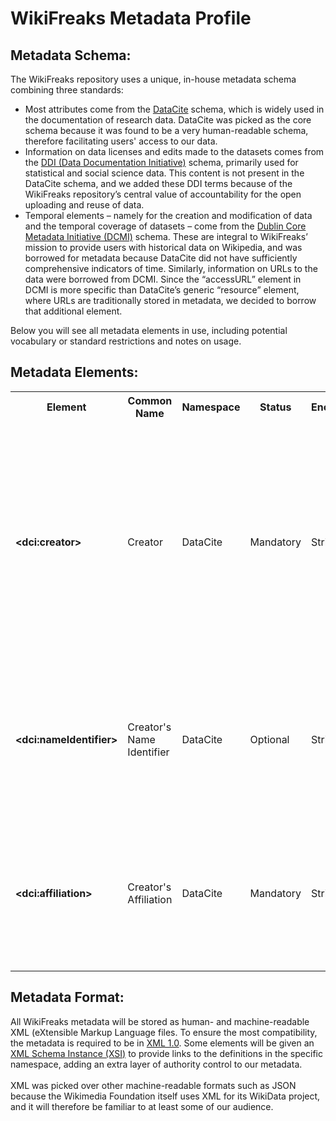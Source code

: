 # WikiFreaks Metadata Profile
## Metadata Schema:
The WikiFreaks repository uses a unique, in-house metadata schema combining three standards:
<br>
<ul>
	<li>Most attributes come from the <a href="https://datacite.org/">DataCite</a> schema, which is widely used in the documentation of research data. DataCite was picked as the core schema because it was found to be a very human-readable schema, therefore facilitating users' access to our data. </li>
	<li>Information on data licenses and edits made to the datasets comes from the <a href="https://ddialliance.org/">DDI (Data Documentation Initiative)</a> schema, primarily used for statistical and social science data. This content is not present in the DataCite schema, and we added these DDI terms because of the WikiFreaks repository’s central value of accountability for the open uploading and reuse of data.</li>
	<li>Temporal elements – namely for the creation and modification of data and the temporal coverage of datasets – come from the <a href="https://www.dublincore.org/">Dublin Core Metadata Initiative (DCMI)</a> schema. These are integral to WikiFreaks’ mission to provide users with historical data on Wikipedia, and was borrowed for metadata because DataCite did not have sufficiently comprehensive indicators of time. Similarly, information on URLs to the data were borrowed from DCMI. Since the “accessURL” element in DCMI is more specific than DataCite’s generic “resource” element, where URLs are traditionally stored in metadata, we decided to borrow that additional element.</li>
</ul>
<p>Below you will see all metadata elements in use, including potential vocabulary or standard restrictions and notes on usage.</p>

## Metadata Elements:
<table>
	<tr>
		<th>Element</th>
		<th>Common Name</th>
		<th>Namespace</th>
		<th>Status</th>
		<th>Encoding</th>
		<th>Definition<br>and Rules</th>
	</tr>
	<tr>
		<td><strong>&lt;dci:creator&gt;</strong></td>
		<td>Creator</td>
		<td>DataCite</td>
		<td>Mandatory</td>
		<td>String</td>
		<td>	The individual(s) involved in creating the data, or the authors of a publication where the data is used.
			<br><br>To credit multiple creators, repeat this element.
			<br><br><strong>Name Format:</strong> Last Name, First Name
		</td>
	</tr>
	<tr>
		<td><strong>&lt;dci:nameIdentifier&gt;</strong></td>
		<td>Creator's Name Identifier</td>
		<td>DataCite</td>
		<td>Optional</td>
		<td>String</td>
		<td>	A unique identifier to verify the creator.
			<br><br>The source, such as the creator's <a href="https://orcid.org/">ORCID ID</a>, must be specified within the element tag.
		</td>
	</tr>
	<tr>
		<td><strong>&lt;dci:affiliation&gt;</strong></td>
		<td>Creator's Affiliation</td>
		<td>DataCite</td>
		<td>Mandatory</td>
		<td>String</td>
		<td>	The full name of the creators' organizational or institutional affiliation.
		<br><br>For submitters without an academic or professional affiliation, use "<strong>Independent</strong>."
		</td>
	</tr>
</table>

## Metadata Format:
All WikiFreaks metadata will be stored as human- and machine-readable XML (eXtensible Markup Language files. To ensure the most compatibility, the metadata is required to be in [XML 1.0](https://www.w3.org/TR/xml/). Some elements will be given an [XML Schema Instance (XSI)](https://www.w3schools.com/xml/schema_schema.asp) to provide links to the definitions in the specific namespace, adding an extra layer of authority control to our metadata. 
<br><br>
XML was picked over other machine-readable formats such as JSON because the Wikimedia Foundation itself uses XML for its WikiData project, and it will therefore be familiar to at least some of our audience.
